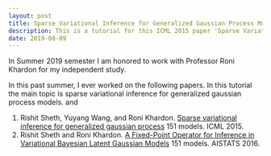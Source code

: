 ```yaml
---
layout: post
title: Sparse Variational Inference for Generalized Gaussian Process Models - a Tutorial
description: This is a tutorial for this ICML 2015 paper 'Sparse Variational Inference for Generalized Gaussian Process Models'. It covers fixed point method, stochastic variational inference and some experiments.
date: 2019-08-09
---
```


<p>In Summer 2019 semester I am honored to work with Professor Roni Khardon for my independent study.</p>

In this past summer, I ever worked on the following papers. In this tutorial the main topic is sparse variational inference for generalized gaussian process models.  and

<ol>
    <li>Rishit Sheth, Yuyang Wang, and Roni Khardon. <a href="http://homes.sice.indiana.edu/rkhardon/PUB/icml15sparseFPGP.pdf" target="_blank">Sparse variational inference for generalized gaussian process</a>
151 models. ICML 2015.</li>
    <li>Rishit Sheth and Roni Khardon. <a href="http://homes.sice.indiana.edu/rkhardon/PUB/icml15sparseFPGP.pdf" target="_blank">A Fixed-Point Operator for Inference in Variational Bayesian Latent Gaussian Models</a>
151 models. AISTATS 2016.</li>
</ol>